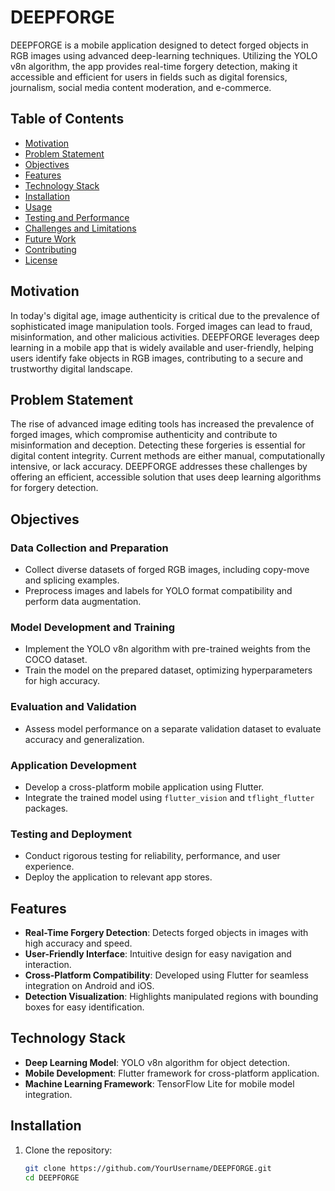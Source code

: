 # DEEPFORGE

DEEPFORGE is a mobile application designed to detect forged objects in RGB images using advanced deep-learning techniques. Utilizing the YOLO v8n algorithm, the app provides real-time forgery detection, making it accessible and efficient for users in fields such as digital forensics, journalism, social media content moderation, and e-commerce.

## Table of Contents
- [Motivation](#motivation)
- [Problem Statement](#problem-statement)
- [Objectives](#objectives)
- [Features](#features)
- [Technology Stack](#technology-stack)
- [Installation](#installation)
- [Usage](#usage)
- [Testing and Performance](#testing-and-performance)
- [Challenges and Limitations](#challenges-and-limitations)
- [Future Work](#future-work)
- [Contributing](#contributing)
- [License](#license)

## Motivation
In today's digital age, image authenticity is critical due to the prevalence of sophisticated image manipulation tools. Forged images can lead to fraud, misinformation, and other malicious activities. DEEPFORGE leverages deep learning in a mobile app that is widely available and user-friendly, helping users identify fake objects in RGB images, contributing to a secure and trustworthy digital landscape.

## Problem Statement
The rise of advanced image editing tools has increased the prevalence of forged images, which compromise authenticity and contribute to misinformation and deception. Detecting these forgeries is essential for digital content integrity. Current methods are either manual, computationally intensive, or lack accuracy. DEEPFORGE addresses these challenges by offering an efficient, accessible solution that uses deep learning algorithms for forgery detection.

## Objectives

### Data Collection and Preparation
- Collect diverse datasets of forged RGB images, including copy-move and splicing examples.
- Preprocess images and labels for YOLO format compatibility and perform data augmentation.

### Model Development and Training
- Implement the YOLO v8n algorithm with pre-trained weights from the COCO dataset.
- Train the model on the prepared dataset, optimizing hyperparameters for high accuracy.

### Evaluation and Validation
- Assess model performance on a separate validation dataset to evaluate accuracy and generalization.

### Application Development
- Develop a cross-platform mobile application using Flutter.
- Integrate the trained model using `flutter_vision` and `tflight_flutter` packages.

### Testing and Deployment
- Conduct rigorous testing for reliability, performance, and user experience.
- Deploy the application to relevant app stores.

## Features
- **Real-Time Forgery Detection**: Detects forged objects in images with high accuracy and speed.
- **User-Friendly Interface**: Intuitive design for easy navigation and interaction.
- **Cross-Platform Compatibility**: Developed using Flutter for seamless integration on Android and iOS.
- **Detection Visualization**: Highlights manipulated regions with bounding boxes for easy identification.

## Technology Stack
- **Deep Learning Model**: YOLO v8n algorithm for object detection.
- **Mobile Development**: Flutter framework for cross-platform application.
- **Machine Learning Framework**: TensorFlow Lite for mobile model integration.

## Installation
1. Clone the repository:
   ```bash
   git clone https://github.com/YourUsername/DEEPFORGE.git
   cd DEEPFORGE
